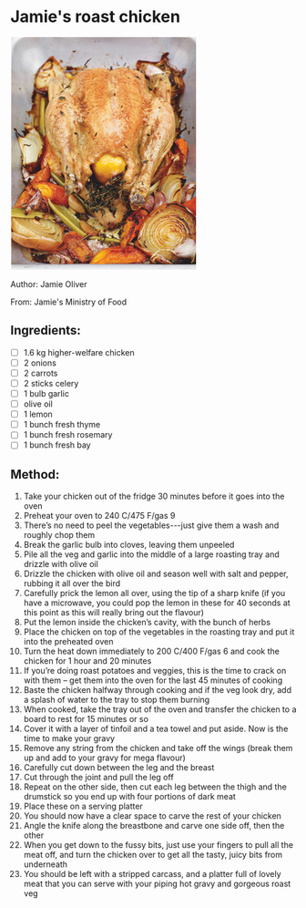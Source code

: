 # Jamie's roast chicken
![](../images/jamies-roast-chicken.jpeg)

Author: Jamie Oliver

From: Jamie's Ministry of Food

## Ingredients:
- [ ] 1.6 kg higher-welfare chicken
- [ ] 2 onions
- [ ] 2 carrots
- [ ] 2 sticks celery
- [ ] 1 bulb garlic
- [ ] olive oil
- [ ] 1 lemon
- [ ] 1 bunch fresh thyme
- [ ] 1 bunch fresh rosemary
- [ ] 1 bunch fresh bay

## Method:
1. Take your chicken out of the fridge 30 minutes before it goes into the oven
2. Preheat your oven to 240 C/475 F/gas 9
3. There’s no need to peel the vegetables---just give them a wash and roughly chop them
4. Break the garlic bulb into cloves, leaving them unpeeled
5. Pile all the veg and garlic into the middle of a large roasting tray and drizzle with olive oil
6. Drizzle the chicken with olive oil and season well with salt and pepper, rubbing it all over the bird
7. Carefully prick the lemon all over, using the tip of a sharp knife (if you have a microwave, you could pop the lemon in these for 40 seconds at this point as this will really bring out the flavour)
8. Put the lemon inside the chicken’s cavity, with the bunch of herbs
9. Place the chicken on top of the vegetables in the roasting tray and put it into the preheated oven
10. Turn the heat down immediately to 200 C/400 F/gas 6 and cook the chicken for 1 hour and 20 minutes
11. If you’re doing roast potatoes and veggies, this is the time to crack on with them – get them into the oven for the last 45 minutes of cooking
12. Baste the chicken halfway through cooking and if the veg look dry, add a splash of water to the tray to stop them burning
13. When cooked, take the tray out of the oven and transfer the chicken to a board to rest for 15 minutes or so
14. Cover it with a layer of tinfoil and a tea towel and put aside. Now is the time to make your gravy
15. Remove any string from the chicken and take off the wings (break them up and add to your gravy for mega flavour)
16. Carefully cut down between the leg and the breast
17. Cut through the joint and pull the leg off
18. Repeat on the other side, then cut each leg between the thigh and the drumstick so you end up with four portions of dark meat
19. Place these on a serving platter
20. You should now have a clear space to carve the rest of your chicken
21. Angle the knife along the breastbone and carve one side off, then the other
22. When you get down to the fussy bits, just use your fingers to pull all the meat off, and turn the chicken over to get all the tasty, juicy bits from underneath
23. You should be left with a stripped carcass, and a platter full of lovely meat that you can serve with your piping hot gravy and gorgeous roast veg